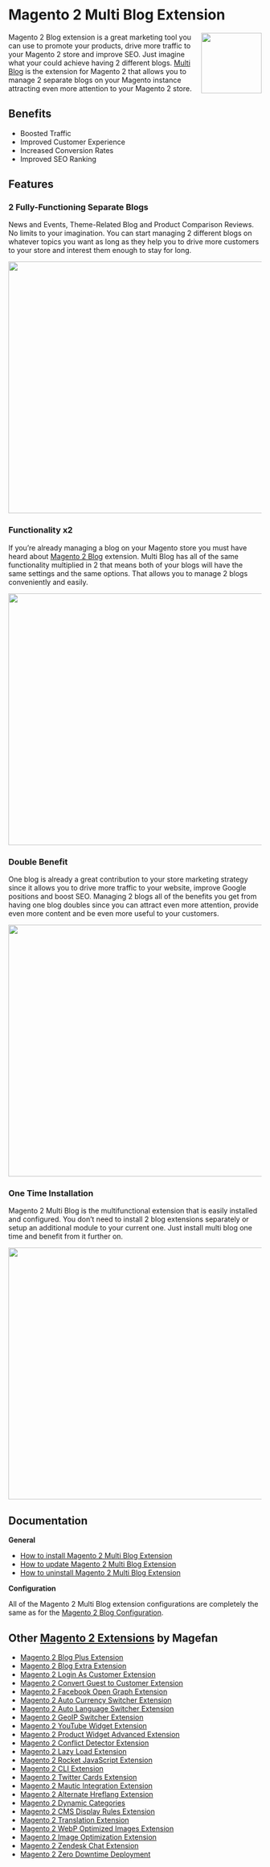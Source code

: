 # Magento 2 Multi Blog Extension
<img align="right" width="120" height="120" src="https://cm.magefan.com/mf_webp/jpg/media/catalog/product/cache/016c1dcfcd29d2b85ead3d1156d7ba11/p/h/photo_2020-08-06_13-49-44.webp">

Magento 2 Blog extension is a great marketing tool you can use to promote your products, drive more traffic to your Magento 2 store and improve SEO. Just imagine what your could achieve having 2 different blogs. [Multi Blog](https://magefan.com/magento-2-multi-blog-extension) is the extension for Magento 2 that allows you to manage 2 separate blogs on your Magento instance attracting even more attention to your Magento 2 store.

## Benefits

* Boosted Traffic
* Improved Customer Experience
* Increased Conversion Rates
* Improved SEO Ranking


## Features
### 2 Fully-Functioning Separate Blogs

News and Events, Theme-Related Blog and Product Comparison Reviews. No limits to your imagination. You can start managing 2 different blogs on whatever topics you want as long as they help you to drive more customers to your store and interest them enough to stay for long.

<p align="center">
  <img width="900" height="500" src="https://cm.magefan.com/catalog/product/m/a/magento-2-multi-blog-storefront_1.png">
</p>

### Functionality x2
If you’re already managing a blog on your Magento store you must have heard about [Magento 2 Blog](https://magefan.com/magento2-blog-extension) extension. Multi Blog has all of the same functionality multiplied in 2 that means both of your blogs will have the same settings and the same options. That allows you to manage 2 blogs conveniently and easily.

<p align="center">
  <img width="900" height="500" src="https://cm.magefan.com/catalog/product/m/a/magento-2-multi-blog-configuration.png">
</p>

### Double Benefit
One blog is already a great contribution to your store marketing strategy since it allows you to drive more traffic to your website, improve Google positions and boost SEO. Managing 2 blogs all of the benefits you get from having one blog doubles since you can attract even more attention, provide even more content and be even more useful to your customers.

<p align="center">
  <img width="900" height="500" src="https://cm.magefan.com/catalog/product/m/a/magento-2-multi-blog-demo_1.png">
</p>

### One Time Installation
Magento 2 Multi Blog is the multifunctional extension that is easily installed and configured. You don’t need to install 2 blog extensions separately or setup an additional module to your current one. Just install multi blog one time and benefit from it further on.

<p align="center">
  <img width="900" height="500" src="https://cm.magefan.com/catalog/product/m/a/magento-2-second-blog-menu.png">
</p>

## Documentation

**General**
* [How to install Magento 2 Multi Blog Extension](https://magefan.com/magento-2-multi-blog-extension/installationn)
* [How to update Magento 2 Multi Blog Extension](https://magefan.com/magento-2-multi-blog-extension/updating)
* [How to uninstall Magento 2 Multi Blog Extension](https://magefan.com/magento-2-multi-blog-extension/uninstalling)

**Configuration**

All of the Magento 2 Multi Blog extension configurations are completely the same as for the [Magento 2 Blog Configuration](https://magefan.com/blog/magento-2-blog-extension-documentation).


## Other [Magento 2 Extensions](https://magefan.com/magento2-extensions) by Magefan
  * [Magento 2 Blog Plus Extension](https://magefan.com/magento2-blog-extension/pricing)
  * [Magento 2 Blog Extra Extension](https://magefan.com/magento2-blog-extension/pricing)
  * [Magento 2 Login As Customer Extension](https://magefan.com/login-as-customer-magento-2-extension)
  * [Magento 2 Convert Guest to Customer Extension](https://magefan.com/magento2-convert-guest-to-customer)
  * [Magento 2 Facebook Open Graph Extension](https://magefan.com/magento-2-open-graph-extension-og-tags)
  * [Magento 2 Auto Currency Switcher Extension](https://magefan.com/magento-2-currency-switcher-auto-currency-by-country)
  * [Magento 2 Auto Language Switcher Extension](https://magefan.com/magento-2-auto-language-switcher)
  * [Magento 2 GeoIP Switcher Extension](https://magefan.com/magento-2-geoip-switcher-extension)
  * [Magento 2 YouTube Widget Extension](https://magefan.com/magento2-youtube-extension)
  * [Magento 2 Product Widget Advanced Extension](https://magefan.com/magento-2-product-widget)
  * [Magento 2 Conflict Detector Extension](https://magefan.com/magento2-conflict-detector)
  * [Magento 2 Lazy Load Extension](https://magefan.com/magento-2-image-lazy-load-extension)
  * [Magento 2 Rocket JavaScript Extension](https://magefan.com/rocket-javascript-deferred-javascript)
  * [Magento 2 CLI Extension](https://magefan.com/magento2-cli-extension)
  * [Magento 2 Twitter Cards Extension](https://magefan.com/magento-2-twitter-cards-extension)
  * [Magento 2 Mautic Integration Extension](https://magefan.com/magento-2-mautic-extension)
  * [Magento 2 Alternate Hreflang Extension](https://magefan.com/magento2-alternate-hreflang-extension)
  * [Magento 2 Dynamic Categories](https://magefan.com/magento-2-dynamic-categories)
  * [Magento 2 CMS Display Rules Extension](https://magefan.com/magento-2-cms-display-rules-extension)
  * [Magento 2 Translation Extension](https://magefan.com/magento-2-translation-extension)
  * [Magento 2 WebP Optimized Images Extension](https://magefan.com/magento-2-webp-optimized-images)
  * [Magento 2 Image Optimization Extension](https://magefan.com/magento-2-image-optimization-extension)
  * [Magento 2 Zendesk Chat Extension](https://magefan.com/magento-2-zendesk-chat-extension)
  * [Magento 2 Zero Downtime Deployment](https://magefan.com/blog/magento-2-zero-downtime-deployment)

